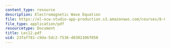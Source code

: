 ```yaml
---
content_type: resource
description: Electromagnetic Wave Equation
file: https://ol-ocw-studio-app-production.s3.amazonaws.com/courses/8-03-physics-iii-spring-2003/23faf781c9da5dc27536d8302106f058_Lec12.pdf
file_type: application/pdf
resourcetype: Document
title: Lec12.pdf
uid: 23faf781-c9da-5dc2-7536-d8302106f058
---
```

